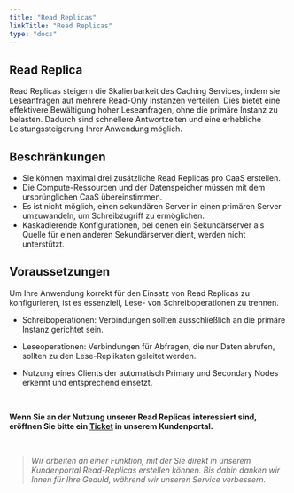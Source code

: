 ```yaml
---
title: "Read Replicas"
linkTitle: "Read Replicas"
type: "docs"
---
```


## Read Replica

Read Replicas steigern die Skalierbarkeit des Caching Services, indem sie Leseanfragen auf mehrere Read-Only Instanzen verteilen. Dies bietet eine effektivere Bewältigung hoher Leseanfragen, ohne die primäre Instanz zu belasten. Dadurch sind schnellere Antwortzeiten und eine erhebliche Leistungssteigerung Ihrer Anwendung möglich.

## Beschränkungen

- Sie können maximal drei zusätzliche Read Replicas pro CaaS erstellen.
- Die Compute-Ressourcen und der Datenspeicher müssen mit dem ursprünglichen CaaS übereinstimmen.
- Es ist nicht möglich, einen sekundären Server in einen primären Server umzuwandeln, um Schreibzugriff zu ermöglichen.
- Kaskadierende Konfigurationen, bei denen ein Sekundärserver als Quelle für einen anderen Sekundärserver dient, werden nicht unterstützt.

## Voraussetzungen

Um Ihre Anwendung korrekt für den Einsatz von Read Replicas zu konfigurieren, ist es essenziell, Lese- von Schreiboperationen zu trennen.

- Schreiboperationen: Verbindungen sollten ausschließlich an die primäre Instanz gerichtet sein.

- Leseoperationen: Verbindungen für Abfragen, die nur Daten abrufen, sollten zu den Lese-Replikaten geleitet werden.

- Nutzung eines Clients der automatisch Primary und Secondary Nodes erkennt und entsprechend einsetzt.

<br>

**Wenn Sie an der Nutzung unserer Read Replicas interessiert sind, eröffnen Sie bitte ein [Ticket](https://customerservice.plusserver.com/support/ticket-create) in unserem Kundenportal.**

<br>

>*Wir arbeiten an einer Funktion, mit der Sie direkt in unserem Kundenportal Read-Replicas erstellen können. Bis dahin danken wir Ihnen für Ihre Geduld, während wir unseren Service verbessern.*
